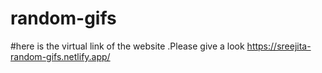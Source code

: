 # random-gifs
#here is the virtual link of the website .Please give a look
https://sreejita-random-gifs.netlify.app/
